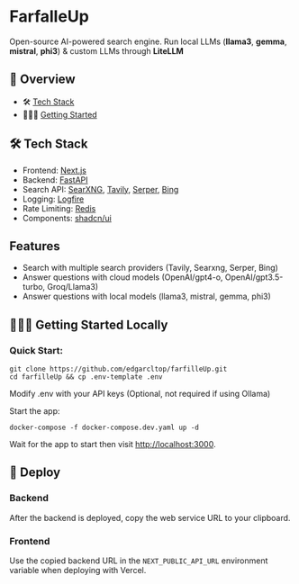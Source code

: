 # FarfalleUp

Open-source AI-powered search engine.
Run local LLMs (**llama3**, **gemma**, **mistral**, **phi3**) &  custom LLMs through **LiteLLM**

## 📖 Overview
- 🛠️ [Tech Stack](#%EF%B8%8F-tech-stack)
- 🏃🏿‍♂️ [Getting Started](#%EF%B8%8F-getting-started)

## 🛠️ Tech Stack
- Frontend: [Next.js](https://nextjs.org/)
- Backend: [FastAPI](https://fastapi.tiangolo.com/)
- Search API: [SearXNG](https://github.com/searxng/searxng), [Tavily](https://tavily.com/), [Serper](https://serper.dev/), [Bing](https://www.microsoft.com/en-us/bing/apis/bing-web-search-api)
- Logging: [Logfire](https://pydantic.dev/logfire)
- Rate Limiting: [Redis](https://redis.io/)
- Components: [shadcn/ui](https://ui.shadcn.com/)

## Features
- Search with multiple search providers (Tavily, Searxng, Serper, Bing)
- Answer questions with cloud models (OpenAI/gpt4-o, OpenAI/gpt3.5-turbo, Groq/Llama3)
- Answer questions with local models (llama3, mistral, gemma, phi3)

## 🏃🏿‍♂️ Getting Started Locally
### Quick Start:
```
git clone https://github.com/edgarcltop/farfilleUp.git
cd farfilleUp && cp .env-template .env
```
Modify .env with your API keys (Optional, not required if using Ollama)

Start the app:
```
docker-compose -f docker-compose.dev.yaml up -d
```

Wait for the app to start then visit [http://localhost:3000](http://localhost:3000).


## 🚀 Deploy

### Backend
After the backend is deployed, copy the web service URL to your clipboard.

### Frontend

Use the copied backend URL in the `NEXT_PUBLIC_API_URL` environment variable when deploying with Vercel.

